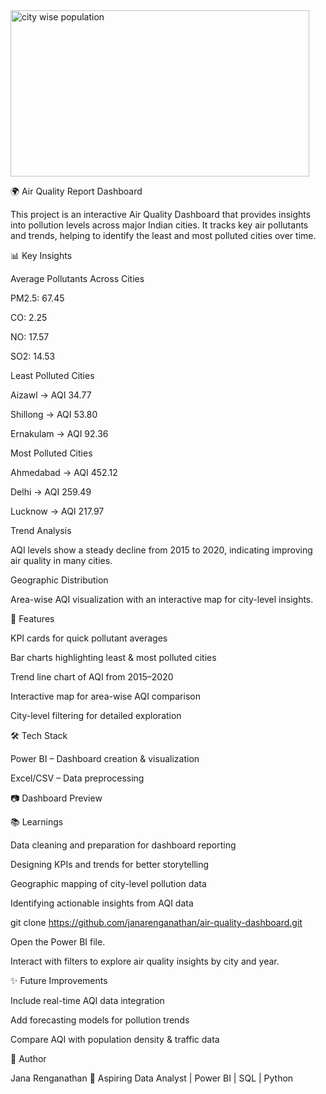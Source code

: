 <img width="478" height="266" alt="city wise population" src="https://github.com/user-attachments/assets/180473dc-7833-45f6-83d7-7347f49611be" />

🌍 Air Quality Report Dashboard

This project is an interactive Air Quality Dashboard that provides insights into pollution levels across major Indian cities. It tracks key air pollutants and trends, helping to identify the least and most polluted cities over time.

📊 Key Insights

Average Pollutants Across Cities

PM2.5: 67.45

CO: 2.25

NO: 17.57

SO2: 14.53

Least Polluted Cities

Aizawl → AQI 34.77

Shillong → AQI 53.80

Ernakulam → AQI 92.36

Most Polluted Cities

Ahmedabad → AQI 452.12

Delhi → AQI 259.49

Lucknow → AQI 217.97

Trend Analysis

AQI levels show a steady decline from 2015 to 2020, indicating improving air quality in many cities.

Geographic Distribution

Area-wise AQI visualization with an interactive map for city-level insights.

🚀 Features

KPI cards for quick pollutant averages

Bar charts highlighting least & most polluted cities

Trend line chart of AQI from 2015–2020

Interactive map for area-wise AQI comparison

City-level filtering for detailed exploration

🛠️ Tech Stack

Power BI – Dashboard creation & visualization

Excel/CSV – Data preprocessing

📷 Dashboard Preview

📚 Learnings

Data cleaning and preparation for dashboard reporting

Designing KPIs and trends for better storytelling

Geographic mapping of city-level pollution data

Identifying actionable insights from AQI data


git clone https://github.com/janarenganathan/air-quality-dashboard.git


Open the Power BI file.

Interact with filters to explore air quality insights by city and year.

✨ Future Improvements

Include real-time AQI data integration

Add forecasting models for pollution trends

Compare AQI with population density & traffic data

👤 Author

Jana Renganathan
📍 Aspiring Data Analyst | Power BI | SQL | Python
